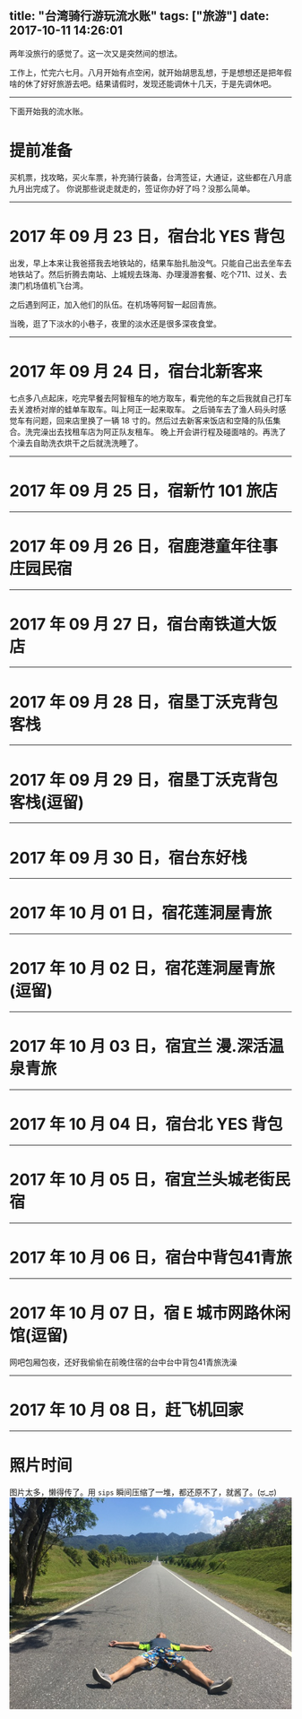 title: "台湾骑行游玩流水账"
tags: ["旅游"]
date: 2017-10-11 14:26:01
---

两年没旅行的感觉了。这一次又是突然间的想法。
<!--more-->
工作上，忙完六七月。八月开始有点空闲，就开始胡思乱想，于是想想还是把年假啥的休了好好旅游去吧。结果请假时，发现还能调休十几天，于是先调休吧。

---

下面开始我的流水账。

# 提前准备
买机票，找攻略，买火车票，补充骑行装备，台湾签证，大通证，这些都在八月底九月出完成了。
你说那些说走就走的，签证你办好了吗？没那么简单。

---

# 2017 年 09 月 23 日，宿台北 YES 背包

出发，早上本来让我爸搭我去地铁站的，结果车胎扎胎没气。只能自己出去坐车去地铁站了。然后折腾去南站、上城规去珠海、办理漫游套餐、吃个711、过关、去澳门机场值机飞台湾。

之后遇到阿正，加入他们的队伍。在机场等阿智一起回青旅。

当晚，逛了下淡水的小巷子，夜里的淡水还是很多深夜食堂。

---

# 2017 年 09 月 24 日，宿台北新客来

七点多八点起床，吃完早餐去阿智租车的地方取车，看完他的车之后我就自己打车去关渡桥对岸的蛙单车取车。叫上阿正一起来取车。
之后骑车去了渔人码头时感觉车有问题，回来店里换了一辆 18 寸的。然后过去新客来饭店和空降的队伍集合。洗完澡出去找租车店为阿正队友租车。
晚上开会讲行程及碰面啥的。再洗了个澡去自助洗衣烘干之后就洗洗睡了。

---

# 2017 年 09 月 25 日，宿新竹 101 旅店

---

# 2017 年 09 月 26 日，宿鹿港童年往事庄园民宿

---

# 2017 年 09 月 27 日，宿台南铁道大饭店

---

# 2017 年 09 月 28 日，宿垦丁沃克背包客栈

---

# 2017 年 09 月 29 日，宿垦丁沃克背包客栈(逗留)

---

# 2017 年 09 月 30 日，宿台东好栈

---

# 2017 年 10 月 01 日，宿花莲洞屋青旅

---

# 2017 年 10 月 02 日，宿花莲洞屋青旅(逗留)

---

# 2017 年 10 月 03 日，宿宜兰 漫.深活温泉青旅

---

# 2017 年 10 月 04 日，宿台北 YES 背包

---

# 2017 年 10 月 05 日，宿宜兰头城老街民宿

---

# 2017 年 10 月 06 日，宿台中背包41青旅

---

# 2017 年 10 月 07 日，宿 E 城市网路休闲馆(逗留)

网吧包厢包夜，还好我偷偷在前晚住宿的台中台中背包41青旅洗澡

---

# 2017 年 10 月 08 日，赶飞机回家

---

# 照片时间
图片太多，懒得传了。用 `sips` 瞬间压缩了一堆，都还原不了，就酱了。(ಥ_ಥ)
![](/picture/taiwan/jpg/a33.jpg)
